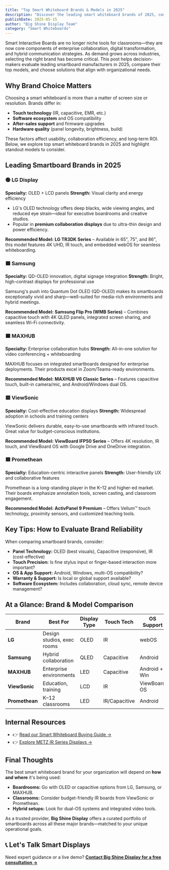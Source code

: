 ```yaml
---
title: "Top Smart Whiteboard Brands & Models in 2025"
description: "Discover the leading smart whiteboard brands of 2025, comparing top models from LG, Samsung, MAXHUB, ViewSonic, and Promethean to find the perfect solution for your organization."
publishDate: 2025-05-15
author: "Big Shine Display Team"
category: "Smart Whiteboards"
---
```


Smart Interactive Boards are no longer niche tools for classrooms—they are now core components of enterprise collaboration, digital transformation, and hybrid communication strategies. As demand grows across industries, selecting the right brand has become critical. This post helps decision-makers evaluate leading smartboard manufacturers in 2025, compare their top models, and choose solutions that align with organizational needs.

## Why Brand Choice Matters

Choosing a smart whiteboard is more than a matter of screen size or resolution. Brands differ in:

- **Touch technology** (IR, capacitive, EMR, etc.)
- **Software ecosystem** and OS compatibility
- **After-sales support** and firmware upgrades
- **Hardware quality** (panel longevity, brightness, build)

These factors affect usability, collaboration efficiency, and long-term ROI. Below, we explore top smart whiteboard brands in 2025 and highlight standout models to consider.

## Leading Smartboard Brands in 2025

### 🟢 LG Display

**Specialty:** OLED + LCD panels
**Strength:** Visual clarity and energy efficiency

- LG's OLED technology offers deep blacks, wide viewing angles, and reduced eye strain—ideal for executive boardrooms and creative studios.
- Popular in **premium collaboration displays** due to ultra-thin design and power efficiency.

**Recommended Model:**
**LG TR3DK Series** – Available in 65", 75", and 86", this model features 4K UHD, IR touch, and embedded webOS for seamless whiteboarding.

### 🟦 Samsung

**Specialty:** QD-OLED innovation, digital signage integration
**Strength:** Bright, high-contrast displays for professional use

Samsung's push into Quantum Dot OLED (QD-OLED) makes its smartboards exceptionally vivid and sharp—well-suited for media-rich environments and hybrid meetings.

**Recommended Model:**
**Samsung Flip Pro (WMB Series)** – Combines capacitive touch with 4K QLED panels, integrated screen sharing, and seamless Wi-Fi connectivity.

### 🟧 MAXHUB

**Specialty:** Enterprise collaboration hubs
**Strength:** All-in-one solution for video conferencing + whiteboarding

MAXHUB focuses on integrated smartboards designed for enterprise deployments. Their products excel in Zoom/Teams-ready environments.

**Recommended Model:**
**MAXHUB V6 Classic Series** – Features capacitive touch, built-in camera/mic, and Android/Windows dual OS.

### 🟨 ViewSonic

**Specialty:** Cost-effective education displays
**Strength:** Widespread adoption in schools and training centers

ViewSonic delivers durable, easy-to-use smartboards with infrared touch. Great value for budget-conscious institutions.

**Recommended Model:**
**ViewBoard IFP50 Series** – Offers 4K resolution, IR touch, and ViewBoard OS with Google Drive and OneDrive integration.

### 🟥 Promethean

**Specialty:** Education-centric interactive panels
**Strength:** User-friendly UX and collaborative features

Promethean is a long-standing player in the K–12 and higher-ed market. Their boards emphasize annotation tools, screen casting, and classroom engagement.

**Recommended Model:**
**ActivPanel 9 Premium** – Offers Vellum™ touch technology, proximity sensors, and customized teaching tools.

## Key Tips: How to Evaluate Brand Reliability

When comparing smartboard brands, consider:

- **Panel Technology:** OLED (best visuals), Capacitive (responsive), IR (cost-effective)
- **Touch Precision:** Is fine stylus input or finger-based interaction more important?
- **OS & App Support:** Android, Windows, multi-OS compatibility?
- **Warranty & Support:** Is local or global support available?
- **Software Ecosystem:** Includes collaboration, cloud sync, remote device management?

## At a Glance: Brand & Model Comparison

| Brand          | Best For                   | Display Type | Touch Tech    | OS Support    | Price Tier |
| -------------- | -------------------------- | ------------ | ------------- | ------------- | ---------- |
| **LG**         | Design studios, exec rooms | OLED         | IR            | webOS         | Premium    |
| **Samsung**    | Hybrid collaboration       | QLED         | Capacitive    | Android       | Premium    |
| **MAXHUB**     | Enterprise environments    | LED          | Capacitive    | Android + Win | Mid–High   |
| **ViewSonic**  | Education, training        | LCD          | IR            | ViewBoard OS  | Mid        |
| **Promethean** | K–12 classrooms            | LED          | IR/Capacitive | Android       | Mid        |

## Internal Resources

- 👉 [Read our Smart Whiteboard Buying Guide →](/smart-whiteboard-buying-guide)
- 👉 [Explore METZ IR Series Displays →](/products/metz-ir-series)

## Final Thoughts

The best smart whiteboard brand for your organization will depend on **how and where** it's being used:

- **Boardrooms:** Go with OLED or capacitive options from LG, Samsung, or MAXHUB.
- **Classrooms:** Consider budget-friendly IR boards from ViewSonic or Promethean.
- **Hybrid setups:** Look for dual-OS systems and integrated video tools.

As a trusted provider, **Big Shine Display** offers a curated portfolio of smartboards across all these major brands—matched to your unique operational goals.

## 📞 Let's Talk Smart Displays

Need expert guidance or a live demo?
**[Contact Big Shine Display for a free consultation →](/contact)**
